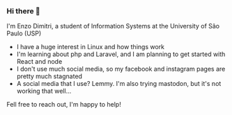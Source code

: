 ### Hi there 👋

I'm Enzo Dimitri, a student of Information Systems at the University of São Paulo (USP)
- I have a huge interest in Linux and how things work
- I'm learning about php and Laravel, and I am planning to get started with React and node
- I don't use much social media, so my facebook and instagram pages are pretty much stagnated
- A social media that I use? Lemmy. I'm also trying mastodon, but it's not working that well...

Fell free to reach out, I'm happy to help!
<!--
**D1m1tri/D1m1tri** is a ✨ _special_ ✨ repository because its `README.md` (this file) appears on your GitHub profile.

Here are some ideas to get you started:

- 🔭 I’m currently working on ...
- 🌱 I’m currently learning ...
- 👯 I’m looking to collaborate on ...
- 🤔 I’m looking for help with ...
- 💬 Ask me about ...
- 📫 How to reach me: ...
- 😄 Pronouns: ...
- ⚡ Fun fact: ...
-->
